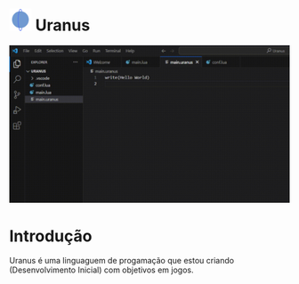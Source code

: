 # <img height="40em" src="uranus_logo.png"/> Uranus   

<img src="exemplo.gif"/>

# Introdução

  Uranus é uma linguaguem de progamação que estou criando (Desenvolvimento Inicial) com objetivos em jogos.

